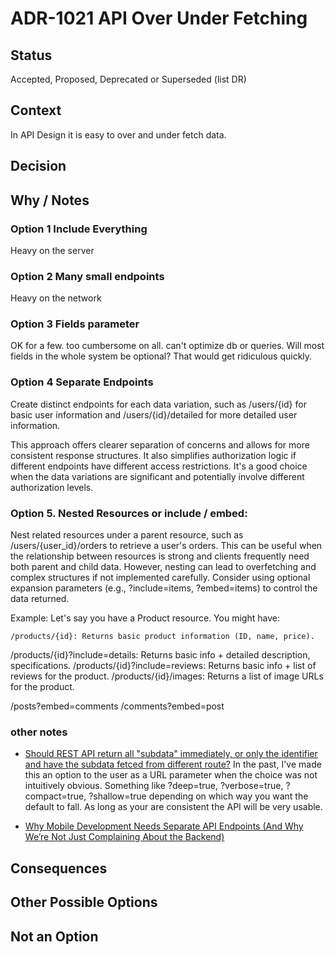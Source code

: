 # ADR-1021 API Over Under Fetching

## Status

Accepted, Proposed, Deprecated or Superseded (list DR)

## Context

In API Design it is easy to over and under fetch data.

## Decision



## Why / Notes

### Option 1 Include Everything

Heavy on the server

### Option 2 Many small endpoints

Heavy on the network

### Option 3 Fields parameter

OK for a few. too cumbersome on all. can't optimize db or queries.
Will most fields in the whole system be optional? That would get ridiculous quickly.

### Option 4 Separate Endpoints

Create distinct endpoints for each data variation, such as /users/{id} for basic
user information and /users/{id}/detailed for more detailed user information. 

This approach offers clearer separation of concerns and allows for more consistent
response structures. It also simplifies authorization logic if different endpoints have different access restrictions. 
It's a good choice when the data variations are significant and potentially involve different authorization levels. 

### Option 5. Nested Resources or include / embed:

Nest related resources under a parent resource, such as /users/{user_id}/orders to
 retrieve a user's orders. This can be useful when the relationship between resources
  is strong and clients frequently need both parent and child data.
However, nesting can lead to overfetching and complex structures if not implemented
 carefully. Consider using optional expansion parameters (e.g., ?include=items, ?embed=items) to control the data returned. 

Example:
Let's say you have a Product resource. You might have:

    /products/{id}: Returns basic product information (ID, name, price). 

/products/{id}?include=details: Returns basic info + detailed description, specifications. 
/products/{id}?include=reviews: Returns basic info + list of reviews for the product. 
/products/{id}/images: Returns a list of image URLs for the product. 

/posts?embed=comments
/comments?embed=post

### other notes

- [Should REST API return all "subdata" immediately, or only the identifier and have the subdata fetced from different route?](https://www.reddit.com/r/webdev/comments/5y7lcq/should_rest_api_return_all_subdata_immediately_or/)
In the past, I've made this an option to the user as a URL parameter when the choice was not intuitively obvious. Something like ?deep=true, ?verbose=true, ?compact=true, ?shallow=true depending on which way you want the default to fall. As long as your are consistent the API will be very usable. 

- [Why Mobile Development Needs Separate API Endpoints (And Why We’re Not Just Complaining About the Backend)](https://medium.com/@vignarajj/why-mobile-development-needs-separate-api-endpoints-and-why-were-not-just-complaining-about-the-63406c2e41c2)




## Consequences



## Other Possible Options

## Not an Option

